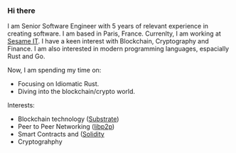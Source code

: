 ### Hi there

I am Senior Software Engineer with 5 years of relevant experience in creating software. I am based in Paris, France. Currenlty, I am working at [Sesame IT](https://sesame-it.com/). I have a keen interest with Blockchain, Cryptography and Finance. I am also interested in modern programming languages, espacially Rust and Go.  

Now, I am spending my time on:

- Focusing on Idiomatic Rust.
- Diving into the blockchain/crypto world.

Interests:
- Blockchain technology ([Substrate](https://substrate.io/))
- Peer to Peer Networking ([libp2p](https://libp2p.io/))
- Smart Contracts and ([Solidity](https://github.com/ethereum/solidity)
- Cryptograhphy

